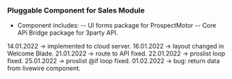  ### Pluggable Component for Sales Module ####
 - Component includes:
 -- UI forms package for ProspectMotor
 -- Core APi Bridge package for 3party API.



 14.01.2022 -> implemented to cloud server.
 16.01.2022 -> layout changed in Welcome Blade.
 21.01.2022 -> route to API fixed.
 22.01.2022 -> proslist loop fixed.
 25.01.2022 -> proslist @if loop fixed.
 01.02.2022 -> bug: return data from livewire component.

